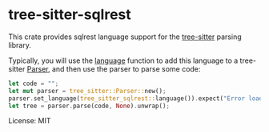 # tree-sitter-sqlrest

<!-- Please do not edit README.md directly. To generate a new readme from the crate documentation
     in this file, install cargo-readme using `cargo install cargo-readme` and then run:
     `cargo readme > README.md` -->

This crate provides sqlrest language support for the [tree-sitter][] parsing library.

Typically, you will use the [language][language func] function to add this language to a
tree-sitter [Parser][], and then use the parser to parse some code:

```rust
let code = "";
let mut parser = tree_sitter::Parser::new();
parser.set_language(tree_sitter_sqlrest::language()).expect("Error loading sqlrest grammar");
let tree = parser.parse(code, None).unwrap();
```

[Language]: https://docs.rs/tree-sitter/*/tree_sitter/struct.Language.html
[language func]: fn.language.html
[Parser]: https://docs.rs/tree-sitter/*/tree_sitter/struct.Parser.html
[tree-sitter]: https://tree-sitter.github.io/

License: MIT
